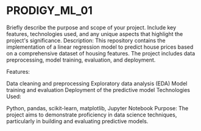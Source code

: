 # PRODIGY_ML_01
Briefly describe the purpose and scope of your project. Include key features, technologies used, and any unique aspects that highlight the project's significance.
Description:
This repository contains the implementation of a linear regression model to predict house prices based on a comprehensive dataset of housing features. The project includes data preprocessing, model training, evaluation, and deployment.

Features:

Data cleaning and preprocessing
Exploratory data analysis (EDA)
Model training and evaluation
Deployment of the predictive model
Technologies Used:

Python, pandas, scikit-learn, matplotlib, Jupyter Notebook
Purpose:
The project aims to demonstrate proficiency in data science techniques, particularly in building and evaluating predictive models.
